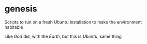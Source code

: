 # genesis
Scripts to run on a fresh Ubuntu installation to make the environment habitable

Like *God* did, with the *Earth*, but this is *Ubuntu*, same thing
